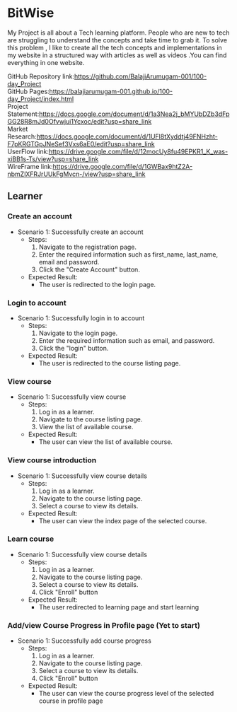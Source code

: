 # BitWise

My Project is all about a Tech learning platform. 
People who are new to tech are struggling to understand the concepts and take time to grab it.
To solve this problem , I like to create all the tech concepts and implementations in my website in a structured way with articles as well as videos .You can find everything in one website.

GitHub Repository link:https://github.com/BalajiArumugam-001/100-day_Project<br>
GitHub Pages:https://balajiarumugam-001.github.io/100-day_Project/index.html<br>
Project Statement:https://docs.google.com/document/d/1a3Nea2j_bMYUbDZb3dFpGG28R8mJd0Ofvwjui1Ycxoc/edit?usp=share_link<br>
Market Research:https://docs.google.com/document/d/1UFl8tXyddtj49FNHzht-F7pKRGTGpJNeSef3Vxs6aE0/edit?usp=share_link<br>
UserFlow link:https://drive.google.com/file/d/12mocUy8fu49EPKR1_K_was-xiBB1s-Ts/view?usp=share_link<br>
WireFrame link:https://drive.google.com/file/d/1GWBax9htZ2A-nbmZlXFRJrUUkFgMvcn-/view?usp=share_link<br>


## Learner
### Create an account
- Scenario 1: Successfully create an account
    - Steps:
        1. Navigate to the registration page.
        2. Enter the required information such as first_name, last_name, email and password.
        3. Click the "Create Account" button.
    - Expected Result:
        - The user is redirected to the login page.
### Login to account
- Scenario 1: Successfully login in to account
    - Steps:
        1. Navigate to the login page.
        2. Enter the required information such as email, and password.
        3. Click the "login" button.
    - Expected Result:
        - The user is redirected to the course listing page.
### View course
- Scenario 1: Successfully view course
    - Steps:
        1. Log in as a learner.
        2. Navigate to the course listing page.
        3. View the list of available course.
    - Expected Result:
        - The user can view the list of available course.
### View course introduction
- Scenario 1: Successfully view course details
    - Steps:
        1. Log in as a learner.
        2. Navigate to the course listing page.
        3. Select a course to view its details.
    - Expected Result:
        - The user can view the index page of the selected course.
### Learn course
- Scenario 1: Successfully view course details
    - Steps:
        1. Log in as a learner.
        2. Navigate to the course listing page.
        3. Select a course to view its details.
        4. Click "Enroll" button
    - Expected Result:
        - The user redirected to learning page and start learning
### Add/view Course Progress in Profile page (Yet to start)
- Scenario 1: Successfully add course progress
    - Steps:
        1. Log in as a learner.
        2. Navigate to the course listing page.
        3. Select a course to view its details.
        4. Click "Enroll" button
    - Expected Result:
        - The user can view the course progress level of the selected course in profile page
